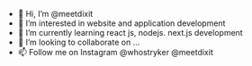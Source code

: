 - 👋 Hi, I’m @meetdixit
- 👀 I’m interested in website and application development
- 🌱 I’m currently learning react js, nodejs. next.js development
- 💞️ I’m looking to collaborate on ...
- 📫 Follow me on Instagram @whostryker @meetdixit

<!---
meetdixit/meetdixit is a ✨ special ✨ repository because its `README.md` (this file) appears on your GitHub profile.
You can click the Preview link to take a look at your changes.
--->
